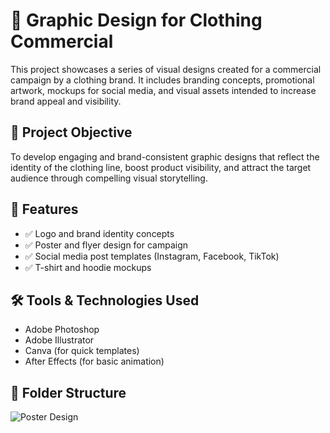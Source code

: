 # 🎨 Graphic Design for Clothing Commercial

This project showcases a series of visual designs created for a commercial campaign by a clothing brand. It includes branding concepts, promotional artwork, mockups for social media, and visual assets intended to increase brand appeal and visibility.

## 📌 Project Objective

To develop engaging and brand-consistent graphic designs that reflect the identity of the clothing line, boost product visibility, and attract the target audience through compelling visual storytelling.

## 🧩 Features

- ✅ Logo and brand identity concepts  
- ✅ Poster and flyer design for campaign  
- ✅ Social media post templates (Instagram, Facebook, TikTok)  
- ✅ T-shirt and hoodie mockups  

## 🛠️ Tools & Technologies Used

- Adobe Photoshop
- Adobe Illustrator
- Canva (for quick templates)
- After Effects (for basic animation)

## 📁 Folder Structure

![Poster Design](SOUL-(1).png)
